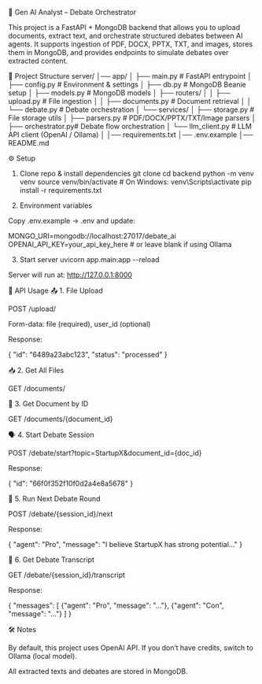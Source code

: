 🧠 Gen AI Analyst – Debate Orchestrator

This project is a FastAPI + MongoDB backend that allows you to upload documents, extract text, and orchestrate structured debates between AI agents.
It supports ingestion of PDF, DOCX, PPTX, TXT, and images, stores them in MongoDB, and provides endpoints to simulate debates over extracted content.

📂 Project Structure
server/
│── app/
│   ├── main.py            # FastAPI entrypoint
│   ├── config.py          # Environment & settings
│   ├── db.py              # MongoDB Beanie setup
│   ├── models.py          # MongoDB models
│   ├── routers/
│   │   ├── upload.py      # File ingestion
│   │   ├── documents.py   # Document retrieval
│   │   └── debate.py      # Debate orchestration
│   └── services/
│       ├── storage.py     # File storage utils
│       ├── parsers.py     # PDF/DOCX/PPTX/TXT/Image parsers
│       ├── orchestrator.py# Debate flow orchestration
│       └── llm_client.py  # LLM API client (OpenAI / Ollama)
│
│── requirements.txt
│── .env.example
│── README.md

⚙️ Setup
1. Clone repo & install dependencies
git clone <your-repo-url>
cd backend
python -m venv venv
source venv/bin/activate   # On Windows: venv\Scripts\activate
pip install -r requirements.txt

2. Environment variables

Copy .env.example → .env and update:

MONGO_URI=mongodb://localhost:27017/debate_ai
OPENAI_API_KEY=your_api_key_here   # or leave blank if using Ollama

3. Start server
uvicorn app.main:app --reload


Server will run at: http://127.0.0.1:8000

🚀 API Usage
📤 1. File Upload

POST /upload/

Form-data: file (required), user_id (optional)

Response:

{
  "id": "6489a23abc123",
  "status": "processed"
}

📥 2. Get All Files

GET /documents/

📄 3. Get Document by ID

GET /documents/{document_id}

🗣️ 4. Start Debate Session

POST /debate/start?topic=StartupX&document_id={doc_id}

Response:

{
  "id": "66f0f352f10f0d2a4e8a5678"
}

🔄 5. Run Next Debate Round

POST /debate/{session_id}/next

Response:

{
  "agent": "Pro",
  "message": "I believe StartupX has strong potential..."
}

📜 6. Get Debate Transcript

GET /debate/{session_id}/transcript

Response:

{
  "messages": [
    {"agent": "Pro", "message": "..."},
    {"agent": "Con", "message": "..."}
  ]
}

🛠️ Notes

By default, this project uses OpenAI API. If you don’t have credits, switch to Ollama (local model).

All extracted texts and debates are stored in MongoDB.